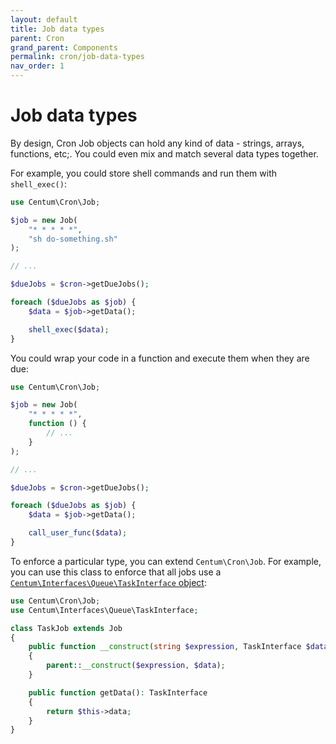 ```yaml
---
layout: default
title: Job data types
parent: Cron
grand_parent: Components
permalink: cron/job-data-types
nav_order: 1
---
```




# Job data types

By design, Cron Job objects can hold any kind of data - strings, arrays, functions, etc;.
You could even mix and match several data types together.

For example, you could store shell commands and run them with `shell_exec()`:

```php
use Centum\Cron\Job;

$job = new Job(
    "* * * * *",
    "sh do-something.sh"
);

// ...

$dueJobs = $cron->getDueJobs();

foreach ($dueJobs as $job) {
    $data = $job->getData();

    shell_exec($data);
}
```

You could wrap your code in a function and execute them when they are due:

```php
use Centum\Cron\Job;

$job = new Job(
    "* * * * *",
    function () {
        // ...
    }
);

// ...

$dueJobs = $cron->getDueJobs();

foreach ($dueJobs as $job) {
    $data = $job->getData();

    call_user_func($data);
}
```

To enforce a particular type, you can extend `Centum\Cron\Job`.
For example, you can use this class to enforce that all jobs use a [`Centum\Interfaces\Queue\TaskInterface` object](../queue/index.md):

```php
use Centum\Cron\Job;
use Centum\Interfaces\Queue\TaskInterface;

class TaskJob extends Job
{
    public function __construct(string $expression, TaskInterface $data)
    {
        parent::__construct($expression, $data);
    }

    public function getData(): TaskInterface
    {
        return $this->data;
    }
}
```
